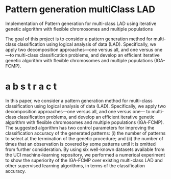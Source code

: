 # Pattern generation multiClass LAD
Implementation of Pattern generation for multi-class LAD using iterative genetic algorithm with flexible chromosomes and multiple populations 

The goal of this project is to consider a pattern generation method for multi-class classification using logical analysis of data (LAD). Specifically, we apply two decomposition approaches—one versus all, and one versus one—to multi-class classification problems, and develop an efficient iterative genetic algorithm with flexible chromosomes and multiple populations (IGA-FCMP).


# a b s t r a c t
In this paper, we consider a pattern generation method for multi-class classification using logical analysis
of data (LAD). Specifically, we apply two decomposition approaches—one versus all, and one versus one—
to multi-class classification problems, and develop an efficient iterative genetic algorithm with flexible
chromosomes and multiple populations (IGA-FCMP). The suggested algorithm has two control parameters
for improving the classification accuracy of the generated patterns: (i) the number of patterns to
select at the termination of the genetic procedure; and (ii) the number of times that an observation is
covered by some patterns until it is omitted from further consideration. By using six well-known datasets
available from the UCI machine-learning repository, we performed a numerical experiment to show the
superiority of the IGA-FCMP over existing multi-class LAD and other supervised learning algorithms, in
terms of the classification accuracy.
